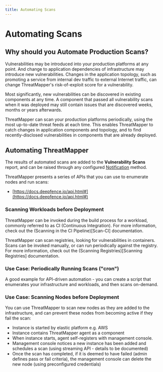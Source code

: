 ```yaml
---
title: Automating Scans
---
```


# Automating Scans

## Why should you Automate Production Scans?

Vulnerabilities may be introduced into your production platforms at any point.  And change to application dependencies of infrastructure may introduce new vulnerabilities.  Changes in the application topology, such as promoting a service from internal dev traffic to external Internet traffic, can change ThreatMapper's risk-of-exploit score for a vulnerability.

Most significantly, new vulnerabilities can be discovered in existing components at any time.  A component that passed all vulnerability scans when it was deployed may still contain issues that are discovered weeks, months or years afterwards.

ThreatMapper can scan your production platforms periodically, using the most up-to-date threat feeds at each time.  This enables ThreatMapper to catch changes in application components and topology, and to find recently-disclosed vulnerabilities in components that are already deployed.


## Automating ThreatMapper

The results of automated scans are added to the **Vulnerability Scans** report, and can be raised through any configured [Notification](../notifications) method.

ThreatMapper presents a series of APIs that you can use to enumerate nodes and run scans:

* [https://docs.deepfence.io/api.html#](https://docs.deepfence.io/api.html#)


### Scanning Workloads before Deployment

ThreatMapper can be invoked during the build process for a workload, commonly referred to as CI (Continuous Integration).  For more information, check out the (Scanning in the CI Pipeline)[Scan-CI] documentation.

ThreatMapper can scan registries, looking for vulnerabilities in containers.  Scans can be invoked manually, or can run periodically against the registry.  For more information, check out the (Scanning Registries)[Scanning Registries] documentation.

### Use Case: Periodically Running Scans ("cron")

A good example for API-driven automation - you can create a script that enumerates your infrastructure and workloads, and then scans on-demand.


### Use Case: Scanning Nodes before Deployment

You can use ThreatMapper to scan new nodes as they are added to the infrastructure, and can prevent these nodes from becoming active if they fail the scan:
 * Instance is started by elastic platform e.g. AWS 
 * Instance contains ThreatMapper agent as a component
 * When instance starts, agent self-registers with management console.  
 * Management console notices a new instance has been added and schedules a scan (using streaming API - details to be documented)
 * Once the scan has completed, if it is deemed to have failed (admin defines pass or fail criteria), the management console can delete the new node (using preconfigured credentials)

